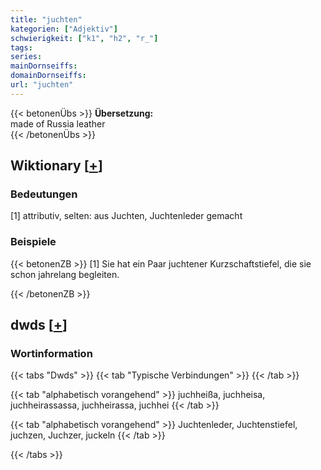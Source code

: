 ```yaml
---
title: "juchten"
kategorien: ["Adjektiv"]
schwierigkeit: ["k1", "h2", "r_"]
tags:
series:
mainDornseiffs:
domainDornseiffs:
url: "juchten"
---
```


{{< betonenÜbs >}}
**Übersetzung:**  
made of Russia leather  
{{< /betonenÜbs >}}

## Wiktionary [[+](https://de.wiktionary.org/wiki/juchten)]

### Bedeutungen
[1] attributiv, selten: aus Juchten, Juchtenleder gemacht  

### Beispiele
{{< betonenZB >}}
[1] Sie hat ein Paar juchtener Kurzschaftstiefel, die sie schon jahrelang begleiten.  

{{< /betonenZB >}}


## dwds [[+](https://www.dwds.de/wb/juchten)]

### Wortinformation
{{< tabs "Dwds" >}}
{{< tab "Typische Verbindungen" >}}
{{< /tab >}}

{{< tab "alphabetisch vorangehend" >}}
juchheißa, juchheisa, juchheirassassa, juchheirassa, juchhei
{{< /tab >}}

{{< tab "alphabetisch vorangehend" >}}
Juchtenleder, Juchtenstiefel, juchzen, Juchzer, juckeln
{{< /tab >}}

{{< /tabs >}}

